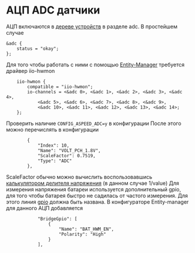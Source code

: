 # АЦП ADC датчики
АЦП включаются в [дереве устройств](dev_tree) в разделе adc. В простейшем случае
```
&adc {
	status = "okay";
};
```
Для того чтобы работать с ними с помощью [Entity-Manager](entity-manager) требуется драйвер iio-hwmon
```
	iio-hwmon {
		compatible = "iio-hwmon";
		io-channels = <&adc 0>, <&adc 1>, <&adc 2>, <&adc 3>, <&adc 4>,
			<&adc 5>, <&adc 6>, <&adc 7>, <&adc 8>, <&adc 9>,
			<&adc 10>, <&adc 11>, <&adc 12>, <&adc 13>, <&adc 14>;
	};

```
Проверить наличие `CONFIG_ASPEED_ADC=y` в конфигурации
После этого можно перечислять в конфигурации
```
        {
            "Index": 10,
            "Name": "VOLT_PCH_1.8V",
            "ScaleFactor": 0.7519,
            "Type": "ADC"
        },
```
ScaleFactor обычно можно вычислить воспользовавшись [калькулятором делителя напряжения](https://cxem.net/calc/divider_calc.php?ysclid=lqqajrhtax407656489) (в данном случае 1/value)
Для измерения напряжения батареи используется дополнительный gpio,  для того чтобы батарея быстро не садилась от частого измерения. Для этого линия [gpio](gpio) должна быть названа. В конфигураторе Entity-manager для данного АЦП добавляется
```
            "BridgeGpio": [
                {
                    "Name": "BAT_HWM_EN",
                    "Polarity": "High"
                }
            ],
```